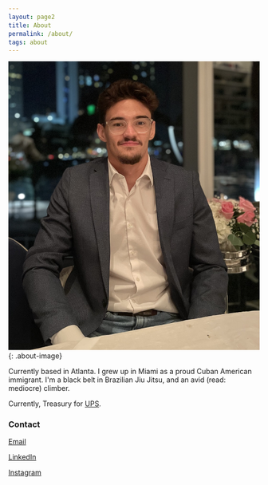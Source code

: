 ```yaml
---
layout: page2
title: About
permalink: /about/
tags: about
---
```


![me](/images/me.jpg){: .about-image}

Currently based in Atlanta. I grew up in Miami as a proud Cuban American immigrant. I'm a black belt in Brazilian Jiu Jitsu, and an avid (read: mediocre) climber.

Currently, Treasury for [UPS](https://www.ups.com/us/en/Home.page).

### Contact

[Email](mailto:ernestoriverao@gmail.com)

[LinkedIn](https://www.linkedin.com/in/ernestoorivera)

[Instagram](https://www.instagram.com/ernestoorivera/)